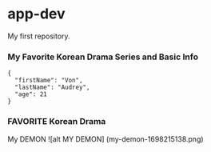 # app-dev
My first repository.

### **My Favorite Korean Drama Series and Basic Info**
```
{
  "firstName": "Von",
  "lastName": "Audrey",
  "age": 21
}
```
### FAVORITE Korean Drama 
 My DEMON
![alt MY DEMON] (my-demon-1698215138.png)
